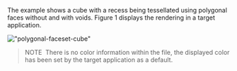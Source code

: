 ﻿The example shows a cube with a recess being tessellated using polygonal faces without and with voids. Figure 1 displays the rendering in a target application.

!["polygonal-faceset-cube"](../../../../figures/examples/polygonal-faceset-cube.png "Figure 1 &mdash; cube with recess visualized with edges visible")

> NOTE&nbsp; There is no color information within the file, the displayed color has been set by the target application as a default.
